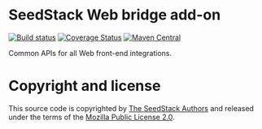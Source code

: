 # SeedStack Web bridge add-on

[![Build status](https://travis-ci.org/seedstack/web-bridge-addon.svg?branch=master)](https://travis-ci.org/seedstack/web-bridge-addon) [![Coverage Status](https://coveralls.io/repos/seedstack/web-bridge-addon/badge.svg?branch=master)](https://coveralls.io/r/seedstack/web-bridge-addon?branch=master) [![Maven Central](https://maven-badges.herokuapp.com/maven-central/org.seedstack.addons.web/web-bridge/badge.svg?style=flat)](https://maven-badges.herokuapp.com/maven-central/org.seedstack.addons.web/web-bridge)

Common APIs for all Web front-end integrations.

# Copyright and license

This source code is copyrighted by [The SeedStack Authors](https://github.com/seedstack/seedstack/blob/master/AUTHORS) and
released under the terms of the [Mozilla Public License 2.0](https://www.mozilla.org/MPL/2.0/). 
